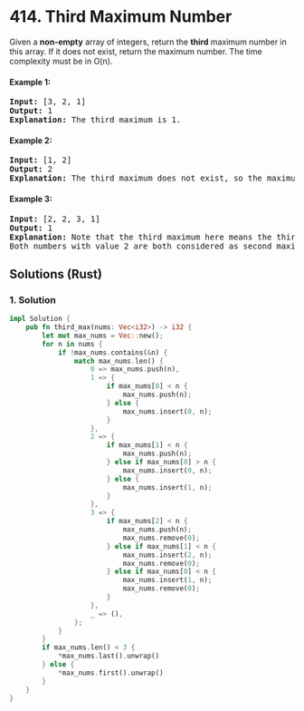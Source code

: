 # 414. Third Maximum Number
Given a **non-empty** array of integers, return the **third** maximum number in this array. If it does not exist, return the maximum number. The time complexity must be in O(n).

#### Example 1:
<pre>
<strong>Input:</strong> [3, 2, 1]
<strong>Output:</strong> 1
<strong>Explanation:</strong> The third maximum is 1.
</pre>

#### Example 2:
<pre>
<strong>Input:</strong> [1, 2]
<strong>Output:</strong> 2
<strong>Explanation:</strong> The third maximum does not exist, so the maximum (2) is returned instead.
</pre>

#### Example 3:
<pre>
<strong>Input:</strong> [2, 2, 3, 1]
<strong>Output:</strong> 1
<strong>Explanation:</strong> Note that the third maximum here means the third maximum distinct number.
Both numbers with value 2 are both considered as second maximum.
</pre>

## Solutions (Rust)

### 1. Solution
```Rust
impl Solution {
    pub fn third_max(nums: Vec<i32>) -> i32 {
        let mut max_nums = Vec::new();
        for n in nums {
            if !max_nums.contains(&n) {
                match max_nums.len() {
                    0 => max_nums.push(n),
                    1 => {
                        if max_nums[0] < n {
                            max_nums.push(n);
                        } else {
                            max_nums.insert(0, n);
                        }
                    },
                    2 => {
                        if max_nums[1] < n {
                            max_nums.push(n);
                        } else if max_nums[0] > n {
                            max_nums.insert(0, n);
                        } else {
                            max_nums.insert(1, n);
                        }
                    },
                    3 => {
                        if max_nums[2] < n {
                            max_nums.push(n);
                            max_nums.remove(0);
                        } else if max_nums[1] < n {
                            max_nums.insert(2, n);
                            max_nums.remove(0);
                        } else if max_nums[0] < n {
                            max_nums.insert(1, n);
                            max_nums.remove(0);
                        }
                    },
                    _ => (),
                };
            }
        }
        if max_nums.len() < 3 {
            *max_nums.last().unwrap()
        } else {
            *max_nums.first().unwrap()
        }
    }
}
```
